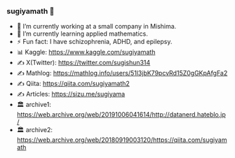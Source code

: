 ### sugiyamath 👋

- 🔭 I’m currently working at a small company in Mishima.
- 🌱 I’m currently learning applied mathematics.
- ⚡ Fun fact: I have schizophrenia, ADHD, and epilepsy.
- 📊 Kaggle: https://www.kaggle.com/sugiyamath
- ✍ X(Twitter): https://twitter.com/sugishun314
- ✍ Mathlog: https://mathlog.info/users/51l3jbK79pcvRd15Z0gGKpAfgFa2
- ✍ Qiita: https://qiita.com/sugiyamath2
- ✍ Articles: https://sizu.me/sugiyama
- 🏛 archive1: https://web.archive.org/web/20191006041614/http://datanerd.hateblo.jp/
- 🏛 archive2: https://web.archive.org/web/20180919003120/https://qiita.com/sugiyamath
